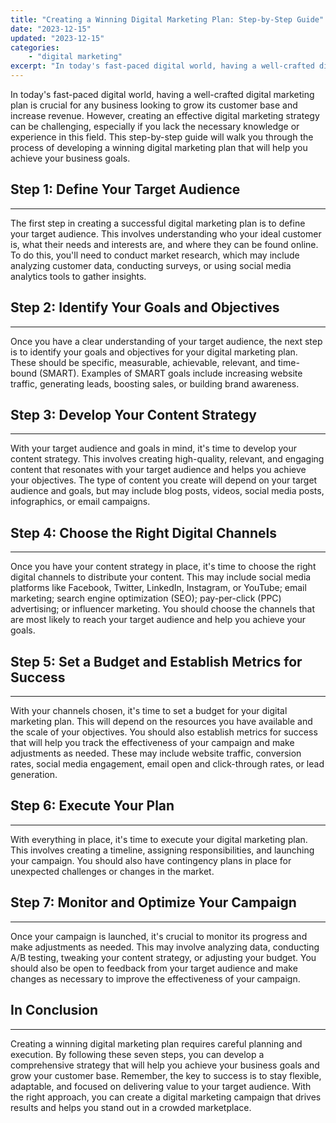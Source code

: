 ```yaml
---
title: "Creating a Winning Digital Marketing Plan: Step-by-Step Guide"
date: "2023-12-15"
updated: "2023-12-15"
categories: 
    - "digital marketing"
excerpt: "In today's fast-paced digital world, having a well-crafted digital marketing plan is crucial for any business looking to grow its customer base and increase revenue. However, creating an effective digital marketing strategy can be challenging, especially if you lack the necessary knowledge or experience in this field. This step-by-step guide will walk you through the process of developing a winning digital marketing plan that will help you achieve your business goals."
--- 
```

In today's fast-paced digital world, having a well-crafted digital marketing plan is crucial for any business looking to grow its customer base and increase revenue. However, creating an effective digital marketing strategy can be challenging, especially if you lack the necessary knowledge or experience in this field. This step-by-step guide will walk you through the process of developing a winning digital marketing plan that will help you achieve your business goals.

## Step 1: Define Your Target Audience
------------------------------------

The first step in creating a successful digital marketing plan is to define your target audience. This involves understanding who your ideal customer is, what their needs and interests are, and where they can be found online. To do this, you'll need to conduct market research, which may include analyzing customer data, conducting surveys, or using social media analytics tools to gather insights.

## Step 2: Identify Your Goals and Objectives
-----------------------------------------

Once you have a clear understanding of your target audience, the next step is to identify your goals and objectives for your digital marketing plan. These should be specific, measurable, achievable, relevant, and time-bound (SMART). Examples of SMART goals include increasing website traffic, generating leads, boosting sales, or building brand awareness.

## Step 3: Develop Your Content Strategy
----------------------------------

With your target audience and goals in mind, it's time to develop your content strategy. This involves creating high-quality, relevant, and engaging content that resonates with your target audience and helps you achieve your objectives. The type of content you create will depend on your target audience and goals, but may include blog posts, videos, social media posts, infographics, or email campaigns.

## Step 4: Choose the Right Digital Channels
----------------------------------------

Once you have your content strategy in place, it's time to choose the right digital channels to distribute your content. This may include social media platforms like Facebook, Twitter, LinkedIn, Instagram, or YouTube; email marketing; search engine optimization (SEO); pay-per-click (PPC) advertising; or influencer marketing. You should choose the channels that are most likely to reach your target audience and help you achieve your goals.

## Step 5: Set a Budget and Establish Metrics for Success
---------------------------------------------------

With your channels chosen, it's time to set a budget for your digital marketing plan. This will depend on the resources you have available and the scale of your objectives. You should also establish metrics for success that will help you track the effectiveness of your campaign and make adjustments as needed. These may include website traffic, conversion rates, social media engagement, email open and click-through rates, or lead generation.

## Step 6: Execute Your Plan
-----------------------

With everything in place, it's time to execute your digital marketing plan. This involves creating a timeline, assigning responsibilities, and launching your campaign. You should also have contingency plans in place for unexpected challenges or changes in the market.

## Step 7: Monitor and Optimize Your Campaign
-----------------------------------------

Once your campaign is launched, it's crucial to monitor its progress and make adjustments as needed. This may involve analyzing data, conducting A/B testing, tweaking your content strategy, or adjusting your budget. You should also be open to feedback from your target audience and make changes as necessary to improve the effectiveness of your campaign.

## In Conclusion
--------------

Creating a winning digital marketing plan requires careful planning and execution. By following these seven steps, you can develop a comprehensive strategy that will help you achieve your business goals and grow your customer base. Remember, the key to success is to stay flexible, adaptable, and focused on delivering value to your target audience. With the right approach, you can create a digital marketing campaign that drives results and helps you stand out in a crowded marketplace.